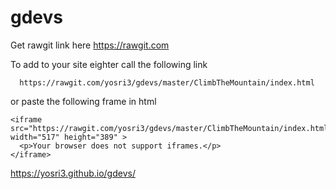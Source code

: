 # gdevs
Get rawgit link here https://rawgit.com

To add to your site
eighter call the following link
```
  https://rawgit.com/yosri3/gdevs/master/ClimbTheMountain/index.html
```
or paste the following frame in html
```
<iframe src="https://rawgit.com/yosri3/gdevs/master/ClimbTheMountain/index.html" width="517" height="389" >
  <p>Your browser does not support iframes.</p>
</iframe>
```
https://yosri3.github.io/gdevs/
